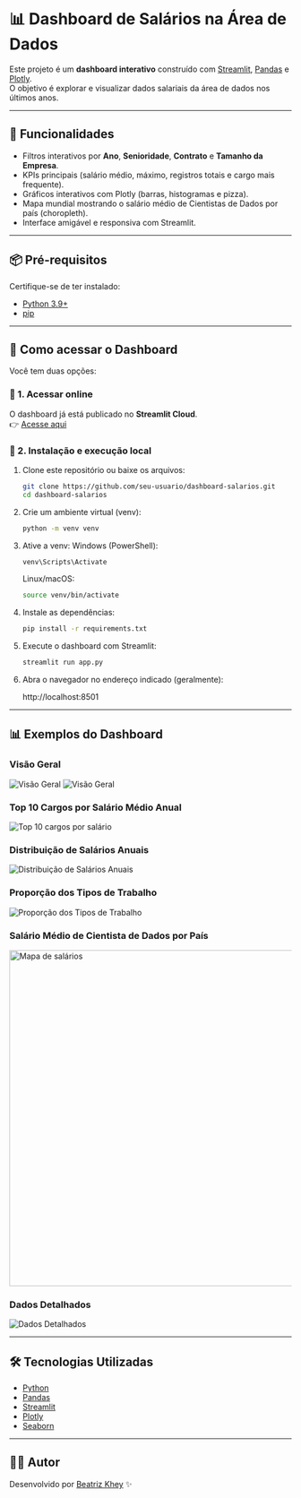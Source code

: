 # 📊 Dashboard de Salários na Área de Dados

Este projeto é um **dashboard interativo** construído com [Streamlit](https://streamlit.io/), [Pandas](https://pandas.pydata.org/) e [Plotly](https://plotly.com/python/).  
O objetivo é explorar e visualizar dados salariais da área de dados nos últimos anos.

---

## 🚀 Funcionalidades
- Filtros interativos por **Ano**, **Senioridade**, **Contrato** e **Tamanho da Empresa**.
- KPIs principais (salário médio, máximo, registros totais e cargo mais frequente).
- Gráficos interativos com Plotly (barras, histogramas e pizza).
- Mapa mundial mostrando o salário médio de Cientistas de Dados por país (choropleth).
- Interface amigável e responsiva com Streamlit.

---

## 📦 Pré-requisitos
Certifique-se de ter instalado:
- [Python 3.9+](https://www.python.org/downloads/)  
- [pip](https://pip.pypa.io/en/stable/installation/)  

---

## 🚀 Como acessar o Dashboard

Você tem duas opções:

### 🔹 1. Acessar online

O dashboard já está publicado no **Streamlit Cloud**.  
👉 [Acesse aqui](https://dashboard-salarios-area-ciencia-de-dados.streamlit.app/)

### 🔹 2. Instalação e execução local

1. Clone este repositório ou baixe os arquivos:
   ```bash
   git clone https://github.com/seu-usuario/dashboard-salarios.git
   cd dashboard-salarios
   ```

2. Crie um ambiente virtual (venv):
   ```bash 
   python -m venv venv
   ```

3. Ative a venv:
   Windows (PowerShell):
      ```bash 
      venv\Scripts\Activate   
      ```

   Linux/macOS:
   ```bash 
   source venv/bin/activate
   ```

4. Instale as dependências:
   ```bash 
   pip install -r requirements.txt
   ```

5. Execute o dashboard com Streamlit:
   ```bash 
   streamlit run app.py
   ```

6. Abra o navegador no endereço indicado (geralmente):

   http://localhost:8501   

---

## 📊 Exemplos do Dashboard

### Visão Geral
![Visão Geral](images/visao_geral.png)
![Visão Geral](images/visao_geral_2.png)

### Top 10 Cargos por Salário Médio Anual
![Top 10 cargos por salário](images/top_10_salarios.png)

### Distribuição de Salários Anuais
![Distribuição de Salários Anuais](images/distribuicao_salarios.png)

### Proporção dos Tipos de Trabalho
![Proporção dos Tipos de Trabalho](images/proporcao_tipos_trabalho.png)

### Salário Médio de Cientista de Dados por País
<img src="images/salario_medio_pais.png" alt="Mapa de salários" width="600"/>

### Dados Detalhados
![Dados Detalhados](images/dados_detalhados.png)

---

## 🛠️ Tecnologias Utilizadas
- [Python](https://www.python.org/)
- [Pandas](https://pandas.pydata.org/)
- [Streamlit](https://streamlit.io/)
- [Plotly](https://plotly.com/python/)
- [Seaborn](https://seaborn.pydata.org/)

---

## 👩‍💻 Autor

Desenvolvido por [Beatriz Khey](https://github.com/beatrizkhey) ✨